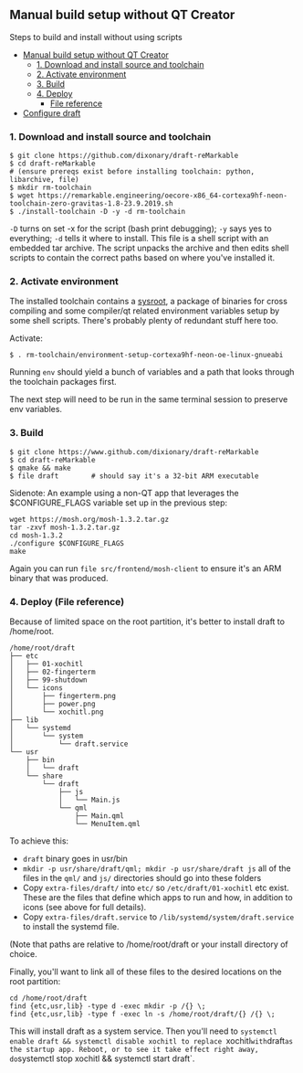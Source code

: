## Manual build setup without QT Creator

Steps to build and install without using scripts

- [Manual build setup without QT Creator](#manual-build-setup-without-qt-creator)
  * [1. Download and install source and toolchain](#1-download-and-install-source-and-toolchain)
  * [2. Activate environment](#2-activate-environment)
  * [3. Build](#3-build)
  * [4. Deploy](#4-deploy)
    + [File reference](#file-reference)
- [Configure draft](#configure-draft)

### 1. Download and install source and toolchain

```
$ git clone https://github.com/dixonary/draft-reMarkable
$ cd draft-reMarkable
# (ensure prereqs exist before installing toolchain: python, libarchive, file)
$ mkdir rm-toolchain
$ wget https://remarkable.engineering/oecore-x86_64-cortexa9hf-neon-toolchain-zero-gravitas-1.8-23.9.2019.sh
$ ./install-toolchain -D -y -d rm-toolchain
```
`-D` turns on set -x for the script (bash print debugging); `-y` says yes to everything; `-d` tells it where to install.
This file is a shell script with an embedded tar archive.  The script unpacks the archive and then edits shell scripts to contain the correct paths based on where you've installed it.


### 2. Activate environment

The installed toolchain contains a [sysroot](https://doc.qt.io/qt-5/configure-linux-device.html), a package of binaries for cross compiling and some compiler/qt related environment variables setup by some shell scripts. There's probably plenty of redundant stuff here too.

Activate:

```
$ . rm-toolchain/environment-setup-cortexa9hf-neon-oe-linux-gnueabi
```

Running `env` should yield a bunch of variables and a path that looks through the toolchain packages first. 

The next step will need to be run in the same terminal session to preserve env variables.

### 3. Build

```
$ git clone https://www.github.com/dixionary/draft-reMarkable
$ cd draft-reMarkable
$ qmake && make
$ file draft        # should say it's a 32-bit ARM executable
```

Sidenote: An example using a non-QT app that leverages the $CONFIGURE_FLAGS variable set up in the previous step:
```
wget https://mosh.org/mosh-1.3.2.tar.gz
tar -zxvf mosh-1.3.2.tar.gz
cd mosh-1.3.2
./configure $CONFIGURE_FLAGS
make
```
Again you can run `file src/frontend/mosh-client` to ensure it's an ARM binary that was produced.

### 4. Deploy (File reference)

Because of limited space on the root partition, it's better to install draft to /home/root.

```
/home/root/draft
├── etc
│   ├── 01-xochitl
│   ├── 02-fingerterm
│   ├── 99-shutdown
│   └── icons
│       ├── fingerterm.png
│       ├── power.png
│       └── xochitl.png
├── lib
│   └── systemd
│       └── system
│           └── draft.service
└── usr
    ├── bin
    │   └── draft
    └── share
        └── draft
            ├── js
            │   └── Main.js
            └── qml
                ├── Main.qml
                └── MenuItem.qml
```

To achieve this: 
* `draft` binary goes in usr/bin
* `mkdir -p usr/share/draft/qml; mkdir -p usr/share/draft js` all of the files in the `qml/` and `js/` directories should go into these folders
* Copy `extra-files/draft/` into `etc/` so `/etc/draft/01-xochitl` etc exist. These are the files that define which apps to run and how, in addition to icons (see above for full details).
* Copy `extra-files/draft.service` to `/lib/systemd/system/draft.service` to install the systemd file. 

(Note that paths are relative to /home/root/draft or your install directory of choice.

Finally, you'll want to link all of these files to the desired locations on the root partition:

```
cd /home/root/draft
find {etc,usr,lib} -type d -exec mkdir -p /{} \;
find {etc,usr,lib} -type f -exec ln -s /home/root/draft/{} /{} \;
```

This will install draft as a system service. Then you'll need to `systemctl enable draft && systemctl disable xochitl to replace
`xochitl` with `draft` as the startup app. Reboot, or to see it take effect right away, do `systemctl stop xochitl && systemctl start draft`.

